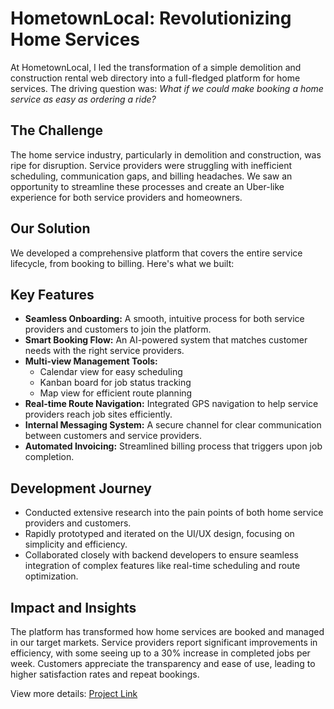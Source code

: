 # HometownLocal: Revolutionizing Home Services

At HometownLocal, I led the transformation of a simple demolition and construction rental web directory into a full-fledged platform for home services. The driving question was: *What if we could make booking a home service as easy as ordering a ride?*

## The Challenge

The home service industry, particularly in demolition and construction, was ripe for disruption. Service providers were struggling with inefficient scheduling, communication gaps, and billing headaches. We saw an opportunity to streamline these processes and create an Uber-like experience for both service providers and homeowners.

## Our Solution

We developed a comprehensive platform that covers the entire service lifecycle, from booking to billing. Here's what we built:

## Key Features

- **Seamless Onboarding:** A smooth, intuitive process for both service providers and customers to join the platform.
- **Smart Booking Flow:** An AI-powered system that matches customer needs with the right service providers.
- **Multi-view Management Tools:**
  - Calendar view for easy scheduling
  - Kanban board for job status tracking
  - Map view for efficient route planning
- **Real-time Route Navigation:** Integrated GPS navigation to help service providers reach job sites efficiently.
- **Internal Messaging System:** A secure channel for clear communication between customers and service providers.
- **Automated Invoicing:** Streamlined billing process that triggers upon job completion.

## Development Journey

- Conducted extensive research into the pain points of both home service providers and customers.
- Rapidly prototyped and iterated on the UI/UX design, focusing on simplicity and efficiency.
- Collaborated closely with backend developers to ensure seamless integration of complex features like real-time scheduling and route optimization.

## Impact and Insights

The platform has transformed how home services are booked and managed in our target markets. Service providers report significant improvements in efficiency, with some seeing up to a 30% increase in completed jobs per week. Customers appreciate the transparency and ease of use, leading to higher satisfaction rates and repeat bookings.

View more details: [Project Link](https://www.darwoft.com/blog/best-logistics-management-software-solution-service-providers)
